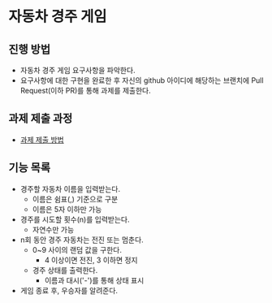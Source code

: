 # 자동차 경주 게임
## 진행 방법
* 자동차 경주 게임 요구사항을 파악한다.
* 요구사항에 대한 구현을 완료한 후 자신의 github 아이디에 해당하는 브랜치에 Pull Request(이하 PR)를 통해 과제를 제출한다.

## 과제 제출 과정
* [과제 제출 방법](https://github.com/next-step/nextstep-docs/tree/master/precourse)

## 기능 목록

* 경주할 자동차 이름을 입력받는다.
    * 이름은 쉼표(,) 기준으로 구분
    * 이름은 5자 이하만 가능
* 경주를 시도할 횟수(n)를 입력받는다.
    * 자연수만 가능
* n회 동안 경주 자동차는 전진 또는 멈춘다.
    * 0~9 사이의 랜덤 값을 구한다.
        * 4 이상이면 전진, 3 이하면 정지
    * 경주 상태를 출력한다.
        * 이름과 대시('-')를 통해 상태 표시
* 게임 종료 후, 우승자를 알려준다.